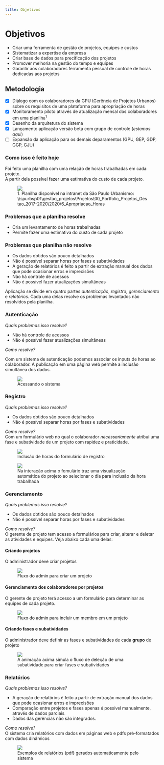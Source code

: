 ```yaml
---
title: Objetivos
---
```


# Objetivos
 - Criar uma ferramenta de gestão de projetos, equipes e custos
 - Sistematizar a expertise da empresa
 - Criar base de dados para precificação dos projetos
 - Promover melhoria na gestão do tempo e equipes
 - Garantir aos colaboradores ferramenta pessoal de controle de horas dedicadas aos projetos

## Metodologia
 - [x] Diálogo com os colaboradores da GPU (Gerência de Projetos Urbanos) sobre os requisitos de uma plataforma para apropriação de horas
 - [x] Monitoramento piloto através de atualização mensal dos colaboradores em uma planilha<sup>1</sup>
 - [x] Desenho da arquitetura do sistema
 - [x] Lançamento aplicação versão beta com grupo de controle (_estamos aqui_)<i class="icon icon-aceitar"></i>
 - [ ] Expansão da aplicação para os demais deparamentos (GPU, GEP, GDP, GGP, GJU)

<h3 class="section-border">Como isso é feito hoje</h3>

Foi feito uma planilha com uma relação de horas trabalhadas em cada projeto. <br>A partir dela possível fazer uma estimativa do custo de cada projeto.

<figure>
    <img src="https://user-images.githubusercontent.com/4117768/87574250-81a17600-c6a4-11ea-9e7d-88121263f8b4.png">
    <figcaption>1. Planilha disponível na intranet da São Paulo Urbanismo: \\spurbsp01\gestao_projetos\Projetos\00_Portfolio_Projetos_Gestao_2017-2020\2020\6_Apropriacao_Horas</figcaption>
</figure>

### Problemas que a planilha resolve
 - Cria um levantamento de horas trabalhadas
 - Permite fazer uma estimativa do custo de cada projeto

<div class='danger'>
  <h3>Problemas que planilha não resolve</h3>
  <ul>
    <li>Os dados obtidos são pouco detalhados</li>
    <li>Não é possível separar horas por fases e subatividades</li>
    <li>A geração de relatórios é feito a partir de extração manual dos dados que pode ocasionar erros e imprecisões</li>
    <li>Não há controle de acessos</li>
    <li>Não é possível fazer atualizações simultâneas</li>
  </ul>
</div>

Aplicação se divide em quatro partes _autenticação_, _registro_, _gerenciamento_ e _relatórios_. Cada uma delas resolve os problemas levantados não resolvidos pela planilha.

<h3 class="section-border">Autenticação</h3>

_Quais problemas isso resolve?_

 - Não há controle de acessos
 - Não é possível fazer atualizações simultâneas

_Como resolve?_

Com um sistema de autenticação podemos associar os inputs de horas ao colaborador. A publicação em uma página web permite a inclusão simultânea dos dados.

<figure>
  <img src="https://user-images.githubusercontent.com/4117768/87709108-26da4e00-c77a-11ea-8155-1d2ba2519b83.gif">
  <figcaption>Acessando o sistema</figcaption>
</figure>


<h3 class="section-border">Registro</h3>

_Quais problemas isso resolve?_

 - Os dados obtidos são pouco detalhados
 - Não é possível separar horas por fases e subatividades


_Como resolve?_<br>
Com um formulário web no qual o colaborador _necessariamente_ atribui uma fase e subatividade de um projeto com rapidez e praticidade.

<figure>
  <img src="https://user-images.githubusercontent.com/4117768/87710310-fc899000-c77b-11ea-933e-3c9517e91a9b.gif">
  <figcaption>Inclusão de horas do formulário de registro</figcaption>
</figure>


<figure>
    <img src="https://user-images.githubusercontent.com/4117768/87710726-83d70380-c77c-11ea-8950-cd9de84553f8.gif">
    <figcaption>Na interação acima o fomulário traz uma visualização automática do projeto ao selecionar o dia para inclusão da hora trabalhada</figcaption>
</figure>

<h3 class="section-border">Gerenciamento</h3>

_Quais problemas isso resolve?_
 - Os dados obtidos são pouco detalhados
 - Não é possível separar horas por fases e subatividades

_Como resolve?_<br>
O gerente de projeto tem acesso a formulários para criar, alterar e deletar as atividades e equipes. Veja abaixo cada uma delas:

#### Criando projetos
O administrador deve criar projetos
<figure>
    <img src="https://user-images.githubusercontent.com/4117768/87814539-4e90eb00-c83a-11ea-9b98-e7d11eca9d75.gif">
    <figcaption>Fluxo do admin para criar um projeto</figcaption>
</figure>

#### Gerenciamento dos colaboradores por projetos
O gerente de projeto terá acesso a um formulário para determinar as equipes de cada projeto.
<figure>
    <img src="https://user-images.githubusercontent.com/4117768/87814524-4933a080-c83a-11ea-879e-ddc33cf9cce8.gif">
    <figcaption>Fluxo do admin para incluir um membro em um projeto</figcaption>
</figure>

#### Criando fases e subatividades
O administrador deve definir as fases e subatividades de cada **grupo** de projeto
<figure>
    <img src="https://user-images.githubusercontent.com/4117768/87814553-52bd0880-c83a-11ea-93ef-42f91cc07bbb.gif">
    <figcaption>A animação acima simula o fluxo de deleção de uma subatividade para criar fases e subatividades</figcaption>
</figure>


<h3 class="section-border">Relatórios</h3>

_Quais problemas isso resolve?_
 - A geração de relatórios é feito a partir de extração manual dos dados que pode ocasionar erros e imprecisões
 - Comparação entre projetos e fases apenas é possível manualmente, através de dados parciais.
 - Dados das gerências não são integrados.

_Como resolve?_<br>
O sistema cria relatórios com dados em páginas web e pdfs pré-formatados com dados dinâmicos

<figure>
    <img src="https://user-images.githubusercontent.com/4117768/87817978-4176fa80-c840-11ea-98cb-c50ca72b1906.png">
    <figcaption>Exemplos de relatórios (pdf) gerados automaticamente pelo sistema</figcaption>
</figure>
